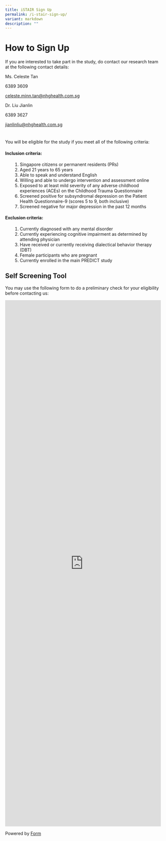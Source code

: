 ```yaml
---
title: iSTAIR Sign Up
permalink: /i-stair-sign-up/
variant: markdown
description: ""
---
```

<h1>How to Sign Up</h1>
<p>If you are interested to take part in the study, do contact our research team at the following contact details:</p>

<p> Ms. Celeste Tan </p>
<p>6389 3609</p>

[celeste.minn.tan@nhghealth.com.sg](mailto:celeste.minn.tan@nhghealth.com.sg)

Dr. Liu Jianlin

6389 3627

[jianlinliu@nhghealth.com.sg](mailto:jianlinliu@nhghealth.com.sg)<p></p>
	
<h1></h1>
<p>You will be eligible for the study if you meet all of the following criteria:</p>

<h4>Inclusion criteria:</h4>
<ul data-tight="true" class="tight">
<ol>
<li>Singapore citizens or permanent residents (PRs)</li>
<li>Aged 21 years to 65 years</li>
<li>Able to speak and understand English</li>
<li>Willing and able to undergo intervention and assessment online</li>
<li>Exposed to at least mild severity of any adverse childhood experiences (ACEs) on the Childhood Trauma Questionnaire</li>
<li>Screened positive for subsyndromal depression on the Patient Health Questionnaire-9 (scores 5 to 9, both inclusive)</li>
<li>Screened negative for major depression in the past 12 months</li>
</ol>
</ul>


<h4>Exclusion criteria:</h4>
<ul data-tight="true" class="tight">
<ol>
<li> Currently diagnosed with any mental disorder</li>
<li>Currently experiencing cognitive impairment as determined by attending physician</li>
<li>Have received or currently receiving dialectical behavior therapy (DBT)</li>
<li>Female participants who are pregnant</li>
<li>Currently enrolled in the main PREDICT study</li>
</ol>
</ul>

<h2>Self Screening Tool</h2>
<p>You may use the following form to do a preliminary check for your eligibility before contacting us:  </p>

<div class="iframe-wrapper">
<iframe style="width: 100%; height: 1700px" allowfullscreen="true" frameborder="0" src="https://form.gov.sg/68a27d75b4733a3b52cadccf"></iframe>
</div>
<p></p>
<p>Powered by <a href="https://form.gov.sg" rel="noopener noreferrer nofollow" target="_blank">Form</a>
</p>
